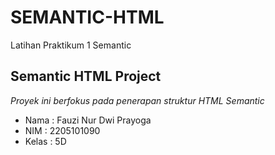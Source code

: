 # SEMANTIC-HTML
Latihan Praktikum 1 Semantic


## Semantic HTML Project
_Proyek ini berfokus pada penerapan struktur HTML Semantic_

- Nama : Fauzi Nur Dwi Prayoga
- NIM : 2205101090
- Kelas : 5D


